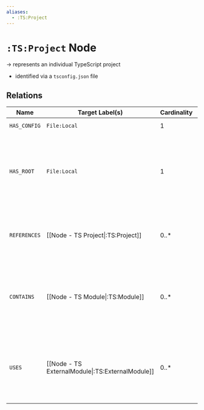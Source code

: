 ```yaml
---
aliases:
  - :TS:Project
---
```

# `:TS:Project` Node

-> represents an individual TypeScript project
- identified via a `tsconfig.json` file

## Relations

| Name         | Target Label(s)                                  | Cardinality | Description                                                                                                                                                         |
| ------------ | ------------------------------------------------ | ----------- | ------------------------------------------------------------------------------------------------------------------------------------------------------------------- |
| `HAS_CONFIG` | `File:Local`                                     | 1           | `tsconfig.json` file node                                                                                                                                           |
| `HAS_ROOT`   | `File:Local`                                     | 1           | either the directory of the `tsconfig.json` or the [rootDir](https://www.typescriptlang.org/tsconfig#rootDir) path, if it is located above the `tsconfig.json` path |
| `REFERENCES` | [[Node - TS Project\|:TS:Project]]               | 0..*        | sub-projects as they are defined via the `references` `tsconfig.json` property                                                                                      |
| `CONTAINS`   | [[Node - TS Module\|:TS:Module]]                 | 0..*        | all scanned modules that are contained within the project (does not include modules of referenced sub-projects)                                                     |
| `USES`       | [[Node - TS ExternalModule\|:TS:ExternalModule]] | 0..*        | all external modules that are referenced somewhere inside the scanned project modules                                                                               |
